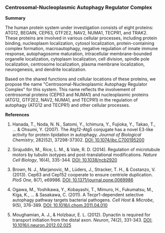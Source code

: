 ### Centrosomal-Nucleoplasmic Autophagy Regulator Complex

**Summary**

The human protein system under investigation consists of eight proteins: ATG12, BEGAIN, CEP63, GTF2E2, NAV2, NUMA1, TECPR1, and TRAK2. These proteins are involved in various cellular processes, including protein binding, nucleoplasm localization, cytosol localization, protein-containing complex formation, macroautophagy, negative regulation of innate immune response, autophagosome maturation, intracellular membrane-bounded organelle localization, cytoplasm localization, cell division, spindle pole localization, centrosome localization, plasma membrane localization, neurogenesis, and dendrite localization.

Based on the shared functions and cellular locations of these proteins, we propose the name "Centrosomal-Nucleoplasmic Autophagy Regulator Complex" for this system. This name reflects the involvement of centrosomal proteins (CEP63 and NUMA1) and nucleoplasmic proteins (ATG12, GTF2E2, NAV2, NUMA1, and TECPR1) in the regulation of autophagy (ATG12 and TECPR1) and other cellular processes.

**References**

1. Hanada, T., Noda, N. N., Satomi, Y., Ichimura, Y., Fujioka, Y., Takao, T., ... & Ohsumi, Y. (2007). The Atg12-Atg5 conjugate has a novel E3-like activity for protein lipidation in autophagy. *Journal of Biological Chemistry*, 282(52), 37298-37302. [DOI: 10.1074/jbc.C700195200](https://doi.org/10.1074/jbc.C700195200)

2. Sirajuddin, M., Rice, L. M., & Vale, R. D. (2014). Regulation of microtubule motors by tubulin isotypes and post-translational modifications. *Nature Cell Biology*, 16(4), 335-344. [DOI: 10.1038/ncb2920](https://doi.org/10.1038/ncb2920)

3. Brown, N. J., Marjanovic, M., Lüders, J., Stracker, T. H., & Costanzo, V. (2013). Cep63 and Cep152 cooperate to ensure centriole duplication. *PloS One*, 8(7), e69986. [DOI: 10.1371/journal.pone.0069986](https://doi.org/10.1371/journal.pone.0069986)

4. Ogawa, M., Yoshikawa, Y., Kobayashi, T., Mimuro, H., Fukumatsu, M., Kiga, K., ... & Sasakawa, C. (2011). A Tecpr1-dependent selective autophagy pathway targets bacterial pathogens. *Cell Host & Microbe*, 9(5), 376-389. [DOI: 10.1016/j.chom.2011.04.010](https://doi.org/10.1016/j.chom.2011.04.010)

5. Moughamian, A. J., & Holzbaur, E. L. (2012). Dynactin is required for transport initiation from the distal axon. *Neuron*, 74(2), 331-343. [DOI: 10.1016/j.neuron.2012.02.025](https://doi.org/10.1016/j.neuron.2012.02.025)